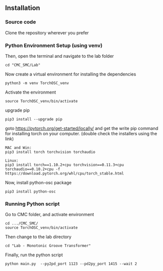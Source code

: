 Installation
----
### Source code
Clone the repository wherever you prefer

### Python Environment Setup (using venv) 

Then, open the terminal and navigate to the lab folder
    
    cd "CMC_SMC/Lab"
    
Now create a virtual environment for installing the dependencies

    python3 -m venv TorchOSC_venv 

Activate the environment

    source TorchOSC_venv/bin/activate

upgrade pip

    pip3 install --upgrade pip
        
goto https://pytorch.org/get-started/locally/ and get the write pip command for installing torch on your computer. 
(double check the installers using the link)
 
    MAC and Win:
    pip3 install torch torchvision torchaudio

    Linux:
    pip3 install torch==1.10.2+cpu torchvision==0.11.3+cpu torchaudio==0.10.2+cpu -f https://download.pytorch.org/whl/cpu/torch_stable.html

Now, install python-osc package

    pip3 install python-osc

### Running Python script

Go to CMC folder, and activate environment
    
    cd .../CMC_SMC/
    source TorchOSC_venv/bin/activate
    
Then change to the lab directory

    cd "Lab - Monotonic Groove Transformer"
    
Finally, run the python script

    python main.py  --py2pd_port 1123 --pd2py_port 1415 --wait 2
    
